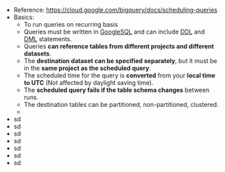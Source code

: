 - Reference: https://cloud.google.com/bigquery/docs/scheduling-queries
- Basics:
  - To run queries on recurring basis
  - Queries must be written in [GoogleSQL](https://cloud.google.com/bigquery/docs/reference/standard-sql/query-syntax) and can include [DDL](https://cloud.google.com/bigquery/docs/reference/standard-sql/data-definition-language) and [DML](https://cloud.google.com/bigquery/docs/data-manipulation-language) statements.
  - Queries **can reference tables from different projects and different datasets**.
  - The **destination dataset can be specified separately**, but it must be in the **same project as the scheduled query**.
  - The scheduled time for the query is **converted** from your **local time to UTC** (Not affected by daylight saving time).
  - The **scheduled query fails if the table schema changes** between runs.
  - The destination tables can be partitioned, non-partitioned, clustered. 
  - 
- sd
- sd
- sd
- sd
- sd
- sd
- sd
